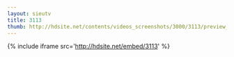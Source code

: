 ```yaml
---
layout: sieutv
title: 3113
thumb: http://hdsite.net/contents/videos_screenshots/3000/3113/preview_360p.mp4.jpg
---
```

{% include iframe src='http://hdsite.net/embed/3113' %}
 
